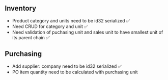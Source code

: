 ## Inventory
- Product category and units need to be id32 serialized ✅
- Need CRUD for category and unit ✅
- Need validation of puchasing unit and sales unit to have smallest unit of its parent chain ✅

## Purchasing
- Add supplier: company need to be id32 serialized ✅
- PO item quantity need to be calculated with purchasing unit